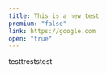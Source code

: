 ```yaml
---
title: This is a new test
premium: "false"
link: https://google.com
open: "true"
---
```

testtreststest